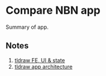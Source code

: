 # Compare NBN app

Summary of app.

## Notes

1. [tldraw FE, UI & state](https://www.tldraw.com/f/O6QqDfsBwJUIBpauAECGD?d=v2272.99.1453.1395.9jj2WFXDJ2Xb0LLRfKeFT)
2. [tldraw app architecture](https://www.tldraw.com/f/pwmqnOk4CpLhCXXn4qWMs?d=v-558.-604.2386.2790.WlZ5g8ApIGWcV-ofvOkap)
